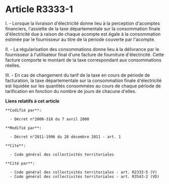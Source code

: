 # Article R3333-1

I. - Lorsque la livraison d'électricité donne lieu à la perception d'acomptes financiers, l'assiette de la taxe
départementale sur la consommation finale d'électricité due à raison de chaque acompte est égale à la consommation estimée
par le fournisseur au titre de la période couverte par l'acompte.

II. - La régularisation des consommations donne lieu à la délivrance par le fournisseur à l'utilisateur final d'une facture
de fourniture d'électricité. Cette facture comporte le montant de la taxe correspondant aux consommations réelles.

III. - En cas de changement du tarif de la taxe en cours de période de facturation, la taxe départementale sur la
consommation finale d'électricité est liquidée sur les quantités consommées au cours de chaque période de tarification en
fonction du nombre de jours de chacune d'elles.

**Liens relatifs à cet article**

	**Codifié par**:

	  - Décret n°2000-318 du 7 avril 2000

	**Modifié par**:

	  - Décret n°2011-1996 du 28 décembre 2011 - art. 1

	**Cite**:

	  - Code général des collectivités territoriales

	**Cité par**:

	  - Code général des collectivités territoriales - art. R2333-5 (V)
	  - Code général des collectivités territoriales - art. R3543-2 (VD)
